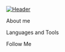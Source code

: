 [![Header](https://github.com/Nasmita18/Nasmita18/blob/main/assets/большой-баг.png)](https://vk.com/nasmita)

About me

Languages and Tools

Follow Me